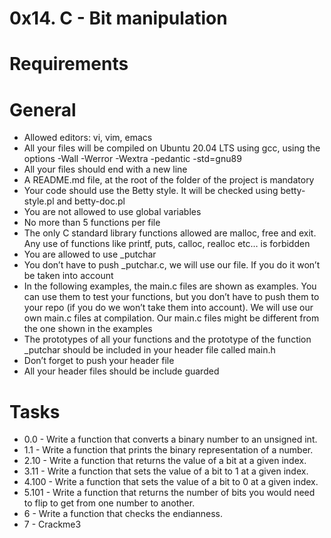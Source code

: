 # 0x14. C - Bit manipulation

# Requirements

# General

- Allowed editors: vi, vim, emacs
- All your files will be compiled on Ubuntu 20.04 LTS using gcc, using the options -Wall -Werror -Wextra -pedantic -std=gnu89
- All your files should end with a new line
- A README.md file, at the root of the folder of the project is mandatory
- Your code should use the Betty style. It will be checked using betty-style.pl and betty-doc.pl
- You are not allowed to use global variables
- No more than 5 functions per file
- The only C standard library functions allowed are malloc, free and exit. Any use of functions like printf, puts, calloc, realloc etc… is forbidden
- You are allowed to use _putchar
- You don’t have to push _putchar.c, we will use our file. If you do it won’t be taken into account
- In the following examples, the main.c files are shown as examples. You can use them to test your functions, but you don’t have to push them to your repo (if you do we won’t take them into account). We will use our own main.c files at compilation. Our main.c files might be different from the one shown in the examples
- The prototypes of all your functions and the prototype of the function _putchar should be included in your header file called main.h
- Don’t forget to push your header file
- All your header files should be include guarded

# Tasks

- 0.0 - Write a function that converts a binary number to an unsigned int.
- 1.1 - Write a function that prints the binary representation of a number.
- 2.10 - Write a function that returns the value of a bit at a given index.
- 3.11 - Write a function that sets the value of a bit to 1 at a given index.
- 4.100 - Write a function that sets the value of a bit to 0 at a given index.
- 5.101 - Write a function that returns the number of bits you would need to flip to get from one number to another.
- 6 - Write a function that checks the endianness.
- 7 - Crackme3
